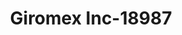 ---
f_zip-code: 91744
f_state-code: CA
title: Giromex Inc-18987
f_phone: 626-964-3329
f_city-only: La Puente
f_address: 17331 Valley Blvd La Puente
f_location-unique-id: '18987'
slug: giromex-inc-18987
updated-on: '2024-05-30T13:46:58.046Z'
created-on: '2024-05-30T13:36:59.803Z'
published-on: '2024-05-30T13:54:32.469Z'
f_city-state: cms/city/la-puente-ca.md
f_company: cms/company/giromex-inc.md
f_state: cms/state/california.md
layout: '[payday-loan].html'
tags: payday-loan
---